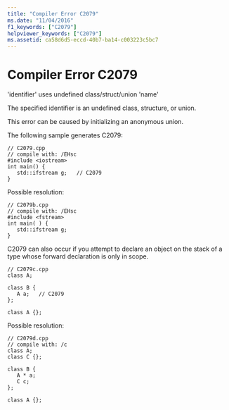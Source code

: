 ```yaml
---
title: "Compiler Error C2079"
ms.date: "11/04/2016"
f1_keywords: ["C2079"]
helpviewer_keywords: ["C2079"]
ms.assetid: ca58d6d5-eccd-40b7-ba14-c003223c5bc7
---
```

# Compiler Error C2079

'identifier' uses undefined class/struct/union 'name'

The specified identifier is an undefined class, structure, or union.

This error can be caused by initializing an anonymous union.

The following sample generates C2079:

```
// C2079.cpp
// compile with: /EHsc
#include <iostream>
int main() {
   std::ifstream g;   // C2079
}
```

Possible resolution:

```
// C2079b.cpp
// compile with: /EHsc
#include <fstream>
int main( ) {
   std::ifstream g;
}
```

C2079 can also occur if you attempt to declare an object on the stack of a type whose forward declaration is only in scope.

```
// C2079c.cpp
class A;

class B {
   A a;   // C2079
};

class A {};
```

Possible resolution:

```
// C2079d.cpp
// compile with: /c
class A;
class C {};

class B {
   A * a;
   C c;
};

class A {};
```